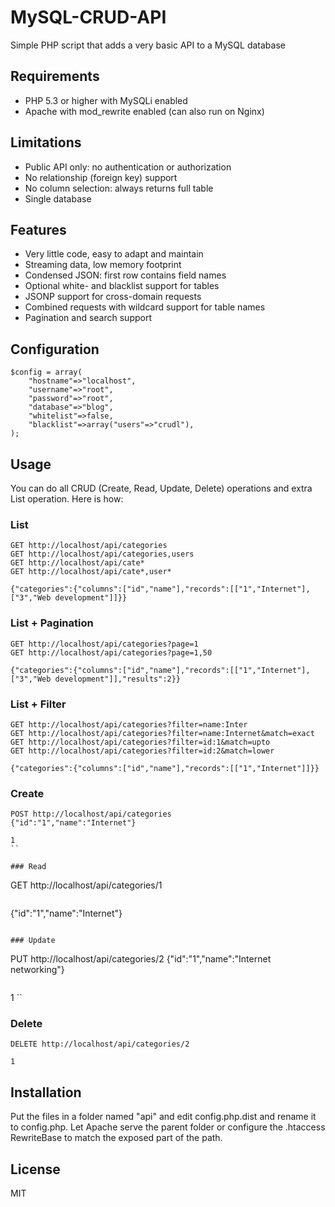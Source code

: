 # MySQL-CRUD-API

Simple PHP script that adds a very basic API to a MySQL database

## Requirements

  - PHP 5.3 or higher with MySQLi enabled
  - Apache with mod_rewrite enabled (can also run on Nginx)

## Limitations

  - Public API only: no authentication or authorization
  - No relationship (foreign key) support
  - No column selection: always returns full table
  - Single database

## Features

  - Very little code, easy to adapt and maintain
  - Streaming data, low memory footprint
  - Condensed JSON: first row contains field names
  - Optional white- and blacklist support for tables
  - JSONP support for cross-domain requests
  - Combined requests with wildcard support for table names
  - Pagination and search support

## Configuration

```
$config = array(
    "hostname"=>"localhost",
    "username"=>"root",
    "password"=>"root",
    "database"=>"blog",
    "whitelist"=>false,
    "blacklist"=>array("users"=>"crudl"),
);
```

## Usage

You can do all CRUD (Create, Read, Update, Delete) operations and extra List operation. Here is how:

### List

```
GET http://localhost/api/categories
GET http://localhost/api/categories,users
GET http://localhost/api/cate*
GET http://localhost/api/cate*,user*
```

```
{"categories":{"columns":["id","name"],"records":[["1","Internet"],["3","Web development"]]}}
```

### List + Pagination

```
GET http://localhost/api/categories?page=1
GET http://localhost/api/categories?page=1,50
```

```
{"categories":{"columns":["id","name"],"records":[["1","Internet"],["3","Web development"]],"results":2}}
```

### List + Filter

```
GET http://localhost/api/categories?filter=name:Inter
GET http://localhost/api/categories?filter=name:Internet&match=exact
GET http://localhost/api/categories?filter=id:1&match=upto
GET http://localhost/api/categories?filter=id:2&match=lower
```

```
{"categories":{"columns":["id","name"],"records":[["1","Internet"]]}}
```

### Create

```
POST http://localhost/api/categories
{"id":"1","name":"Internet"}
```

```
1
``

### Read

```
GET http://localhost/api/categories/1
```

```
{"id":"1","name":"Internet"}
```

### Update

```
PUT http://localhost/api/categories/2
{"id":"1","name":"Internet networking"}
```

```
1
``

### Delete

```
DELETE http://localhost/api/categories/2
```

```
1
```

## Installation

Put the files in a folder named "api" and edit config.php.dist and rename it to config.php. Let Apache serve the parent folder or configure the .htaccess RewriteBase to match the exposed part of the path.

## License

MIT
